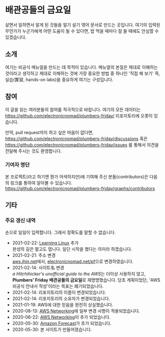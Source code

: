 # 배관공들의 금요일

살면서 일하면서 알게 된 것들을 얼기 설기 엮어 문서로 만드는 곳입니다.
여기의 입력된 무언가가 누군가에게 어떤 도움이 될 수 있다면,
밥 먹을 때마다 잠 들 때에도 안심할 수 있겠습니다.

## 소개

여기는 비공식 메뉴얼을 만드는 데 목적이 있습니다.
메뉴얼의 본질은 제대로 이해하는 것이라고 생각하고
제대로 이해하는 것에 가장 중요한 방법 중 하나인
'직접 해 보기' 즉, 실습(實習, hands-on labs)을 중요하게 여기는 구성입니다.

## 참여

이 글을 읽는 여러분들의 참여를 적극적으로 바랍니다.
여기의 모든 데이터는
<https://github.com/electronicnomad/plumbers-friday/>
리포지토리에 오롯이 있습니다.

만약, pull request까지 하고 싶은 마음이 없다면,
<https://github.com/electronicnomad/plumbers-friday/discussions> 혹은
<https://github.com/electronicnomad/plumbers-friday/issues> 를 통해서
의견을 전달해 주시는 것도 환영합니다.

### 기여자 명단

본 프로젝트(라고 하기엔 뭔가 어색하지만)에 기여해 주신 분들(contributors)은 다음의 링크를 통하여
알아볼 수 있습니다. <https://github.com/electronicnomad/plumbers-friday/graphs/contributors>

## 기타

### 주요 갱신 내역

손으로 일일이 입력합니다. 그래서 정확도를 말할 수 없습니다.

* 2021-02-22: [Learning Linux](/pf/linux) 추가  
  완성의 길은 멀고도 멉니다. 일단 시작을 했다는 의미라 하겠습니다.
* 2021-02-21: 주소 변경   
  [aws.jhin.net](https://aws.jhin.net/)에서,
  [electronicnomad.net/pf](https://electronicnomad.net/pf)으로 변경하였습니다.
* 2021-02-14: 사이트名 변경   
  *a Hitchihicker's unofficial guide to the AWS*는 더이상 사용하지 않고,
  **Plumbers' Friday 배관공들의 금요일**로 재명명했습니다.
  당초 계획이었던, 'AWS 비공식 안내서 작성'이라는 목표는 폐기되었습니다.
* 2021-02-14: 리포지토리의 이름이 변경되었습니다. 
* 2021-02-14: 리포지토리의 소유자가 변경되었습니다. 
* 2021-01-19: AWS에 대한 믿음을 완전히 상실했습니다. 
* 2020-08-13: [AWS Networking](/networking)에 일부 변경 사항이 적용되었습니다.
* 2020-06-22: [AWS Networking](/networking)이 추가 되었습니다.
* 2020-05-30: [Amazon Forecast](/forecast)가 추가 되었습니다.
* 2020-05-30: 본 사이트가 만들어졌습니다.
